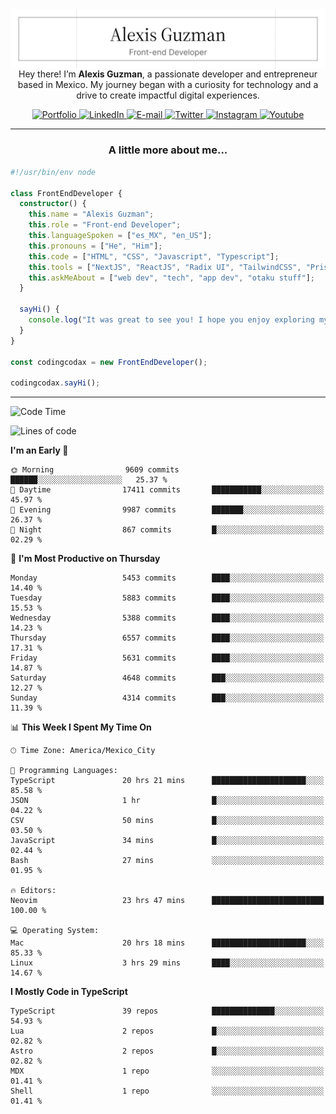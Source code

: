 <img align='right' src="./Banner.png" width="" />
<p align='center'>Hey there! I’m <strong>Alexis Guzman</strong>, a passionate developer and entrepreneur based in Mexico. My journey began with a curiosity for technology and a drive to create impactful digital experiences.</p>

<div align='center'>
  <a href='https://www.codingcodax.dev' target='_blank'>
    <img alt='Portfolio' src='https://img.shields.io/badge/Portfolio-black?logo=vercel&style=flat-square'>
  </a>
  <a href='https://linkedin.com/in/codingcodax' target='_blank'>
    <img alt='LinkedIn' src='https://img.shields.io/badge/LinkedIn-black?logo=LinkedIn&style=flat-square'>
  </a>
  <a href='mailto:hello@codingcodax.com' target='_blank'>
    <img alt='E-mail' src='https://img.shields.io/badge/Email-black?logo=Gmail&style=flat-square'>
  </a>
  <a href='https://x.com/codingcodax' target='_blank'>
    <img alt='Twitter' src='https://img.shields.io/badge/X-black?logo=X&style=flat-square'>
  </a>
  <a href='https://www.instagram.com/codingcodax' target='_blank'>
    <img alt='Instagram' src='https://img.shields.io/badge/Instagram-black?logo=Instagram&style=flat-square'>
  </a>
  <a href='https://www.youtube.com/@codingcodax' target='_blank'>
    <img alt='Youtube' src='https://img.shields.io/badge/YouTube-black?logo=Youtube&style=flat-square'>
  </a>
</div>


---

<h3 align='center'>A little more about me...</h3>

```typescript
#!/usr/bin/env node

class FrontEndDeveloper {
  constructor() {
    this.name = "Alexis Guzman";
    this.role = "Front-end Developer";
    this.languageSpoken = ["es_MX", "en_US"];
    this.pronouns = ["He", "Him"];
    this.code = ["HTML", "CSS", "Javascript", "Typescript"];
    this.tools = ["NextJS", "ReactJS", "Radix UI", "TailwindCSS", "Prisma", "Shadcn UI"];
    this.askMeAbout = ["web dev", "tech", "app dev", "otaku stuff"];
  }

  sayHi() {
    console.log("It was great to see you! I hope you enjoy exploring my work.");
  }
}

const codingcodax = new FrontEndDeveloper();

codingcodax.sayHi();
```

---

<!--START_SECTION:waka-->
![Code Time](http://img.shields.io/badge/Code%20Time-3%2C238%20hrs%2022%20mins-blue)

![Lines of code](https://img.shields.io/badge/From%20Hello%20World%20I%27ve%20Written-11.6%20million%20lines%20of%20code-blue)

**I'm an Early 🐤** 

```text
🌞 Morning                9609 commits        ██████░░░░░░░░░░░░░░░░░░░   25.37 % 
🌆 Daytime                17411 commits       ███████████░░░░░░░░░░░░░░   45.97 % 
🌃 Evening                9987 commits        ███████░░░░░░░░░░░░░░░░░░   26.37 % 
🌙 Night                  867 commits         █░░░░░░░░░░░░░░░░░░░░░░░░   02.29 % 
```
📅 **I'm Most Productive on Thursday** 

```text
Monday                   5453 commits        ████░░░░░░░░░░░░░░░░░░░░░   14.40 % 
Tuesday                  5883 commits        ████░░░░░░░░░░░░░░░░░░░░░   15.53 % 
Wednesday                5388 commits        ████░░░░░░░░░░░░░░░░░░░░░   14.23 % 
Thursday                 6557 commits        ████░░░░░░░░░░░░░░░░░░░░░   17.31 % 
Friday                   5631 commits        ████░░░░░░░░░░░░░░░░░░░░░   14.87 % 
Saturday                 4648 commits        ███░░░░░░░░░░░░░░░░░░░░░░   12.27 % 
Sunday                   4314 commits        ███░░░░░░░░░░░░░░░░░░░░░░   11.39 % 
```


📊 **This Week I Spent My Time On** 

```text
🕑︎ Time Zone: America/Mexico_City

💬 Programming Languages: 
TypeScript               20 hrs 21 mins      █████████████████████░░░░   85.58 % 
JSON                     1 hr                █░░░░░░░░░░░░░░░░░░░░░░░░   04.22 % 
CSV                      50 mins             █░░░░░░░░░░░░░░░░░░░░░░░░   03.50 % 
JavaScript               34 mins             █░░░░░░░░░░░░░░░░░░░░░░░░   02.44 % 
Bash                     27 mins             ░░░░░░░░░░░░░░░░░░░░░░░░░   01.95 % 

🔥 Editors: 
Neovim                   23 hrs 47 mins      █████████████████████████   100.00 % 

💻 Operating System: 
Mac                      20 hrs 18 mins      █████████████████████░░░░   85.33 % 
Linux                    3 hrs 29 mins       ████░░░░░░░░░░░░░░░░░░░░░   14.67 % 
```

**I Mostly Code in TypeScript** 

```text
TypeScript               39 repos            ██████████████░░░░░░░░░░░   54.93 % 
Lua                      2 repos             █░░░░░░░░░░░░░░░░░░░░░░░░   02.82 % 
Astro                    2 repos             █░░░░░░░░░░░░░░░░░░░░░░░░   02.82 % 
MDX                      1 repo              ░░░░░░░░░░░░░░░░░░░░░░░░░   01.41 % 
Shell                    1 repo              ░░░░░░░░░░░░░░░░░░░░░░░░░   01.41 % 
```




<!--END_SECTION:waka-->
